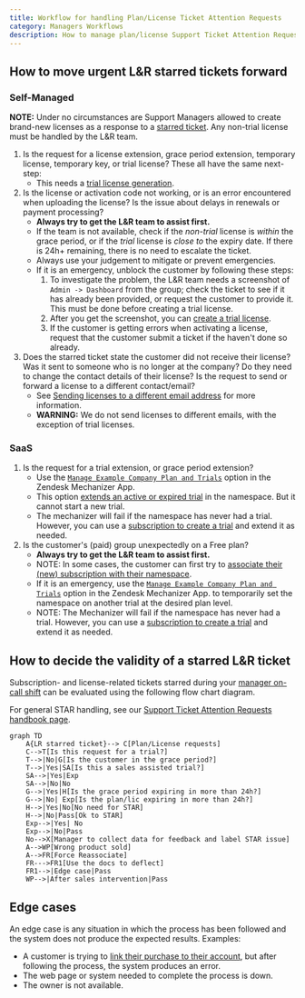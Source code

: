 ```yaml
---
title: Workflow for handling Plan/License Ticket Attention Requests
category: Managers Workflows
description: How to manage plan/license Support Ticket Attention Requests
---
```


## How to move urgent L&R starred tickets forward

### Self-Managed

**NOTE:** Under no circumstances are Support Managers allowed to create brand-new licenses as a response to a [starred ticket](/handbook/support/internal-support/support-ticket-attention-requests). Any non-trial license must be handled by the L&R team.

1. Is the request for a license extension, grace period extension, temporary license, temporary key, or trial license? These all have the same next-step:
    - This needs a [trial license generation](/handbook/support/license-and-renewals/workflows/self-managed/trials).
1. Is the license or activation code not working, or is an error encountered when uploading the license? Is the issue about delays in renewals or payment processing?
    - **Always try to get the L&R team to assist first.**
    - If the team is not available, check if the *non-trial* license is *within* the grace period, or if the *trial* license is *close to* the expiry date. If there is 24h+ remaining, there is no need to escalate the ticket.
    - Always use your judgement to mitigate or prevent emergencies.
    - If it is an emergency, unblock the customer by following these steps:
      1. To investigate the problem, the L&R team needs a screenshot of `Admin -> Dashboard` from the group; check the ticket to see if it has already been provided, or request the customer to provide it. This must be done before creating a trial license.
      1. After you get the screenshot, you can [create a trial license](/handbook/support/license-and-renewals/workflows/self-managed/trials).
      1. If the customer is getting errors when activating a license, request that the customer submit a ticket if the haven't done so already.
1. Does the starred ticket state the customer did not receive their license? Was it sent to someone who is no longer at the company? Do they need to change the contact details of their license? Is the request to send or forward a license to a different contact/email?
    - See [Sending licenses to a different email address](/handbook/support/license-and-renewals/workflows/self-managed/sending_license_to_different_email) for more information.
    - **WARNING:** We do not send licenses to different emails, with the exception of trial licenses.

### SaaS

1. Is the request for a trial extension, or grace period extension?
    - Use the [`Manage Example Company Plan and Trials`](/handbook/support/license-and-renewals/workflows/customersdot/mechanizer#update-example_company-subscription-or-customer-trial) option in the Zendesk Mechanizer App.
    - This option [extends an active or expired trial](/handbook/support/license-and-renewals/workflows/saas/trials_and_plan_change#extending-trials) in the namespace. But it cannot start a new trial.
    - The mechanizer will fail if the namespace has never had a trial. However, you can use a [subscription to create a trial](/handbook/support/license-and-renewals/workflows/saas/trials_and_plan_change#extending-trials) and extend it as needed.
1. Is the customer's (paid) group unexpectedly on a Free plan?
    - **Always try to get the L&R team to assist first.**
    - NOTE: In some cases, the customer can first try to [associate their (new) subscription with their namespace](/handbook/support/license-and-renewals/workflows/saas/associate_subscription_and_namespace#customer-self-serve-associating-the-subscription-and-namespace).
    - If it is an emergency, use the [`Manage Example Company Plan and Trials`](/handbook/support/license-and-renewals/workflows/customersdot/mechanizer#update-example_company-subscription-or-customer-trial) option in the Zendesk Mechanizer App.
    to temporarily set the namespace on another trial at the desired plan level.
    - NOTE: The Mechanizer will fail if the namespace has never had a trial. However, you can use a [subscription to create a trial](/handbook/support/license-and-renewals/workflows/saas/trials_and_plan_change#extending-trials) and extend it as needed.

## How to decide the validity of a starred L&R ticket

Subscription- and license-related tickets starred during your [manager on-call shift](/handbook/support/workflows/support_manager-on-call) can be evaluated using the following flow chart diagram.

For general STAR handling, see our [Support Ticket Attention Requests handbook page](/handbook/support/internal-support/support-ticket-attention-requests).

```mermaid
graph TD
    A{LR starred ticket}--> C[Plan/License requests]
    C-->T[Is this request for a trial?]
    T-->|No|G[Is the customer in the grace period?]
    T-->|Yes|SA[Is this a sales assisted trial?]
    SA-->|Yes|Exp
    SA-->|No|No
    G-->|Yes|H[Is the grace period expiring in more than 24h?]
    G-->|No| Exp[Is the plan/lic expiring in more than 24h?]
    H-->|Yes|No[No need for STAR]
    H-->|No|Pass[Ok to STAR]
    Exp-->|Yes| No
    Exp-->|No|Pass
    No-->X[Manager to collect data for feedback and label STAR issue]
    A-->WP[Wrong product sold]
    A-->FR[Force Reassociate]
    FR--->FR1[Use the docs to deflect]
    FR1-->|Edge case|Pass
    WP-->|After sales intervention|Pass
```

## Edge cases

An edge case is any situation in which the process has been followed and the system does not produce the expected results. Examples:

- A customer is trying to [link their purchase to their account](https://docs.example_company.com/ee/subscriptions/), but after following the process, the system produces an error.
- The web page or system needed to complete the process is down.
- The owner is not available.
